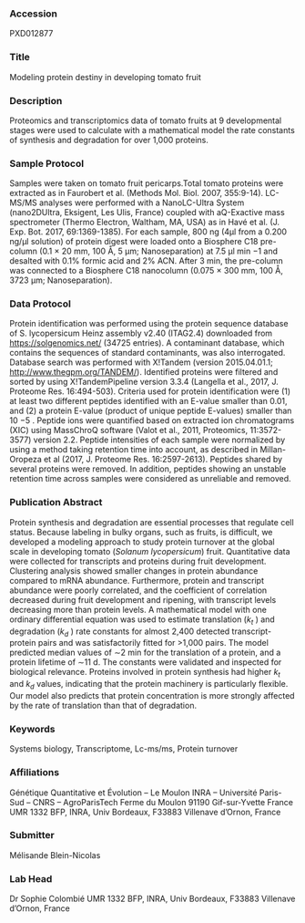 ### Accession
PXD012877

### Title
Modeling protein destiny in developing tomato fruit

### Description
Proteomics and transcriptomics data of tomato fruits at 9 developmental stages were used to calculate with a mathematical model the rate constants of synthesis and degradation for over 1,000 proteins.

### Sample Protocol
Samples were taken on tomato fruit pericarps.Total tomato proteins were extracted as in Faurobert et al. (Methods Mol. Biol. 2007, 355:9-14). LC-MS/MS analyses were performed with a NanoLC-Ultra System (nano2DUltra, Eksigent, Les Ulis, France) coupled with aQ-Exactive mass spectrometer (Thermo Electron, Waltham, MA, USA) as in Havé et al. (J. Exp. Bot. 2017, 69:1369-1385). For each sample, 800 ng (4μl from a 0.200 ng/μl solution) of protein digest were loaded onto a Biosphere C18 pre-column (0.1 × 20 mm, 100 Å, 5 μm; Nanoseparation) at 7.5 μl min −1 and desalted with 0.1% formic acid and 2% ACN. After 3 min, the pre-column was connected to a Biosphere C18 nanocolumn (0.075 × 300 mm, 100 Å, 3723 μm; Nanoseparation).

### Data Protocol
Protein identification was performed using the protein sequence database of S. lycopersicum Heinz assembly v2.40 (ITAG2.4) downloaded from https://solgenomics.net/ (34725 entries). A contaminant database, which contains the sequences of standard contaminants, was also interrogated. Database search was performed with X!Tandem (version 2015.04.01.1; http://www.thegpm.org/TANDEM/). Identified proteins were filtered and sorted by using X!TandemPipeline version 3.3.4 (Langella et al., 2017, J. Proteome Res. 16:494-503). Criteria used for protein identification were (1) at least two different peptides identified with an E-value smaller than 0.01, and (2) a protein E-value (product of unique peptide E-values) smaller than 10 −5 . Peptide ions were quantified based on extracted ion chromatograms (XIC) using MassChroQ software (Valot et al., 2011, Proteomics, 11:3572-3577) version 2.2. Peptide intensities of each sample were normalized by using a method taking retention time into account, as described in Millan-Oropeza et al (2017, J. Proteome Res. 16:2597-2613). Peptides shared by several proteins were removed. In addition, peptides showing an unstable retention time across samples were considered as unreliable and removed.

### Publication Abstract
Protein synthesis and degradation are essential processes that regulate cell status. Because labeling in bulky organs, such as fruits, is difficult, we developed a modeling approach to study protein turnover at the global scale in developing tomato (<i>Solanum lycopersicum</i>) fruit. Quantitative data were collected for transcripts and proteins during fruit development. Clustering analysis showed smaller changes in protein abundance compared to mRNA abundance. Furthermore, protein and transcript abundance were poorly correlated, and the coefficient of correlation decreased during fruit development and ripening, with transcript levels decreasing more than protein levels. A mathematical model with one ordinary differential equation was used to estimate translation (<i>k<sub>t</sub></i> ) and degradation (<i>k<sub>d</sub></i> ) rate constants for almost 2,400 detected transcript-protein pairs and was satisfactorily fitted for &gt;1,000 pairs. The model predicted median values of &#x223c;2 min for the translation of a protein, and a protein lifetime of &#x223c;11 d. The constants were validated and inspected for biological relevance. Proteins involved in protein synthesis had higher <i>k<sub>t</sub></i> and <i>k<sub>d</sub></i> values, indicating that the protein machinery is particularly flexible. Our model also predicts that protein concentration is more strongly affected by the rate of translation than that of degradation.

### Keywords
Systems biology, Transcriptome, Lc-ms/ms, Protein turnover

### Affiliations
Génétique Quantitative et Évolution – Le Moulon
INRA – Université Paris-Sud – CNRS – AgroParisTech
Ferme du Moulon
91190 Gif-sur-Yvette
France
UMR 1332 BFP, INRA, Univ Bordeaux, F33883 Villenave d’Ornon, France

### Submitter
Mélisande Blein-Nicolas

### Lab Head
Dr Sophie Colombié
UMR 1332 BFP, INRA, Univ Bordeaux, F33883 Villenave d’Ornon, France


